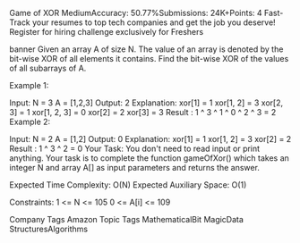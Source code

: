 
Game of XOR
MediumAccuracy: 50.77%Submissions: 24K+Points: 4
Fast-Track your resumes to top tech companies and get the job you deserve! Register for hiring challenge exclusively for Freshers  

banner
Given an array A of size N. The value of an array is denoted by the bit-wise XOR of all elements it contains. Find the bit-wise XOR of the values of all subarrays of A.

Example 1:

Input: 
N = 3 
A = [1,2,3] 
Output: 
2
Explanation:
xor[1] = 1
xor[1, 2] = 3
xor[2, 3] = 1
xor[1, 2, 3] = 0
xor[2] = 2
xor[3] = 3
Result : 1 ^ 3 ^ 1 ^ 0 ^ 2 ^ 3 = 2
Example 2:

Input: 
N = 2
A = [1,2]
Output: 
0
Explanation:
xor[1] = 1
xor[1, 2] = 3
xor[2] = 2
Result : 1 ^ 3 ^ 2 = 0
Your Task:
You don't need to read input or print anything. Your task is to complete the function gameOfXor() which takes an integer N and array A[] as input parameters and returns the answer.

Expected Time Complexity: O(N)
Expected Auxiliary Space: O(1)

Constraints:
1 <= N <= 105
0 <= A[i] <= 109

Company Tags
Amazon
Topic Tags
MathematicalBit MagicData StructuresAlgorithms
